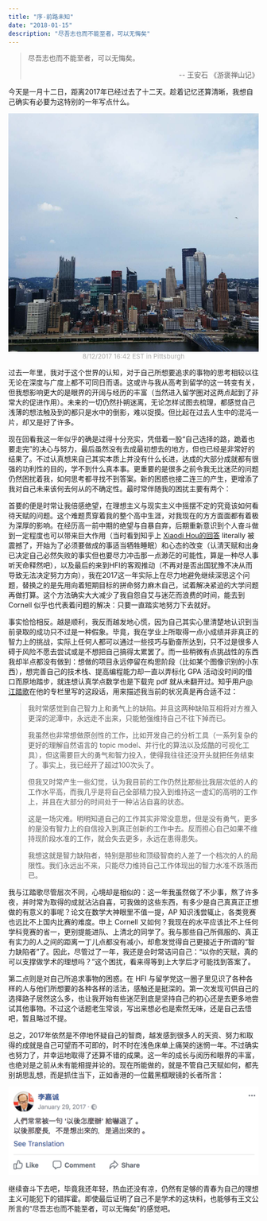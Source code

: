 ```yaml
---
title: "序-前路未知"
date: "2018-01-15"
description: "尽吾志也而不能至者，可以无悔矣"
---
```

> 尽吾志也而不能至者，可以无悔矣。 <div align="right">-- 王安石 《游褒禅山记》</div>

今天是一月十二日，距离2017年已经过去了十二天。趁着记忆还算清晰，我想自己确实有必要为这特别的一年写点什么。

 <img src="./Pit.jpeg" width = "700" height = "480" alt="" align=center />
<center><font color=#A9A9A9 size=2>8/12/2017 16:42 EST in Pittsburgh</font></center>
<!-- more -->

过去一年里，我对于这个世界的认知，对于自己所想要追求的事物的思考相较以往无论在深度与广度上都不可同日而语。这或许与我从高考到留学的这一转变有关，但我想影响更大的是眼界的开阔与经历的丰富（当然进入留学圈对这两点起到了非常大的促进作用）。未来的一切仍然扑朔迷离，无论怎样试图去梳理，都感觉自己浅薄的想法触及到的都只是水中的倒影，难以捉摸。但比起在过去人生中的混沌一片，却又是好了许多。

现在回看我这一年似乎的确是过得十分充实，凭借着一股“自己选择的路，跪着也要走完”的决心与努力，最后虽然没有去成最初想去的地方，但也已经是非常好的结果了。不过认真想来自己其实本质上并没有什么长进，达成的大部分成就都有很强的功利性的目的，学不到什么真本事。更重要的是很多之前令我无比迷茫的问题仍然困扰着我，如何思考都寻找不到答案。新的困惑也接二连三的产生，更增添了我对自己未来该何去何从的不确定性。最时常伴随我的困扰主要有两个：

首要的便是时常让我倍感绝望，在理想主义与现实主义中摇摆不定的究竟该如何看待天赋的问题。这个难题贯穿着我的整个高中生涯，对我现在的方方面面都有着极为深厚的影响。在经历高一前中期的绝望与自暴自弃，后期重新意识到个人奋斗做到一定程度也可以带来巨大作用（当时看到知乎上 [Xiaodi Hou的回答](https://www.zhihu.com/question/19555355#answer-142781) literally 被震撼了，开始为了必须要做成的事适当牺牲睡眠）和心态的改变（认清天赋和出身已决定自己必然失败的事实但也要尽力冲击那一点渺茫的可能性，算是一种尽人事听天命释然吧），以及最后的来到HFI的客观推动（不再对是否出国犹豫不决从而导致无法决定努力方向），我在2017这一年实际上在尽力地避免继续深思这个问题，替换之的是先用向着短期目标的拼命努力麻木自己，试着解决紧迫的大学问题再做打算。这个方法确实大大减少了我自怨自艾与迷茫而浪费的时间，能去到 Cornell 似乎也代表着问题的解决：只要一直踏实地努力下去就好。

事实恰恰相反。越是顺利，我反而越发地心慌，因为自己其实心里清楚地认识到当前录取的成功只不过是一种假象。毕竟，我在学业上所取得一点小成绩并非真正的智力上的挑战，实际上任何人都可以通过一些技巧与勤奋所达到，只不过是很多人碍于风险不愿去尝试或是不想把自己搞得太累罢了。而一些稍微有点挑战性的东西我却半点都没有做到：想做的项目永远停留在构思阶段（比如某个图像识别的小东西），想完善自己的技术栈、提高编程能力却一直以弄标化 GPA 活动没时间的借口而原地踏步，就连想认真学点数学也是下载完 pdf 就从未翻开过。知乎用户[@江踏歌](https://www.zhihu.com/people/jianghanchen/activities)在他的专栏里写的这段话，用来描述我当前的状况真是再合适不过：

> 我时常感觉到自己智力上和勇气上的缺陷。并且这两种缺陷互相将对方推入更深的泥潭中，永远走不出来，只能勉强维持自己不往下掉而已。
>
> 我虽然也非常想做原创性的工作，比如开发自己的分析工具（一系列复杂的更好的理解自然语言的 topic model、并行化的算法以及炫酷的可视化工具），但这需要巨大的勇气和智力投入，使得我往往还没开头就把任务结束了。事实上，我已经开了超过100次头了。
>
> 但我又时常产生一些幻觉，认为我目前的工作仍然比那些比我层次低的人的工作水平高，而我几乎是将自己全部精力投入到维持这一虚幻的高明的工作上，并且在大部分的时间处于一种沾沾自喜的状态。
>
> 这是一场灾难。明明知道自己的工作其实非常没意思，但是没有勇气，更多的是没有智力上的自信投入到真正创新的工作中去。反而担心自己如果不维持现阶段水准的工作，就会失去更多，永远在患得患失。
>
> 我想这就是智力缺陷者，特别是那些和顶级智商的人差了一个档次的人的局限性。我们永远出不来，只能尽力维持自己工作体现出的智力水准不跌落而已。

我与江踏歌尽管层次不同，心境却是相似的：这一年我虽然做了不少事，熬了许多夜，并时常为取得的成就沾沾自喜，可我做的这些东西，有多少是自己真真正正想做的有意义的事呢？论文在数学大神眼里不值一提，AP 知识浅尝辄止，各类竞赛也远比不上国内比赛的难度。申上 Cornell 又如何？我现在的水平应该比不上任何学科竞赛的省一，更别提能进队、上清北的同学了。我与那些自己所佩服的、真正有实力的人之间的距离一丁儿点都没有减小，却愈发觉得自己更接近于所谓的“智力缺陷者”了。因此，尽管过了一年，我还是会时常诘问自己：“以你的天赋，真的可以支撑做学术的理想吗？”这个困扰，看来得等到上大学后才可能找到答案了。

第二点则是对自己所追求事物的困惑。在 HFI 与留学党这一圈子里见识了各种各样的人与他们所想要的各种各样的活法，感触还是挺深的。第一次发现可供自己的选择路子居然这么多，也让我开始有些迷茫到底是坚持自己的初心还是去更多地尝试其他事物。不过这个话题老生常谈，写出来想必也是索然无味，还是自己去悟吧，暂且略过不提。

总之，2017年依然是不停地怀疑自己的智商，越发感到很多人的天资、努力和取得的成就是自己可望而不可即的，时不时在浅色床单上痛哭的迷惘一年。不过确实也努力了，并幸运地取得了还算不错的成果。这一年的成长与阅历和眼界的丰富，也绝对是之前从未有能相提并论的。现在所能做的，就是不管自己天赋如何，都先别胡思乱想，而是抓住当下，正如香港的一位戴黑框眼镜的长者所言：

![](elder.png)

继续奋斗下去吧，毕竟我还年轻，热血还没有凉，仍然有足够的青春为自己的理想主义可能犯下的错挥霍。即使最后证明了自己不是学术的这块料，也能够有王文公所言的“尽吾志也而不能至者，可以无悔矣”的感觉吧。
